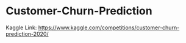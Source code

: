 # Customer-Churn-Prediction

Kaggle Link: https://www.kaggle.com/competitions/customer-churn-prediction-2020/
